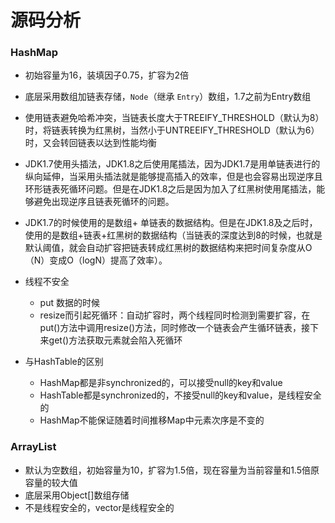 # 源码分析

### HashMap

- 初始容量为16，装填因子0.75，扩容为2倍
- 底层采用数组加链表存储，`Node`（继承  `Entry`）数组，1.7之前为Entry数组
- 使用链表避免哈希冲突，当链表长度大于TREEIFY_THRESHOLD（默认为8）时，将链表转换为红黑树，当然小于UNTREEIFY_THRESHOLD（默认为6）时，又会转回链表以达到性能均衡
- JDK1.7使用头插法，JDK1.8之后使用尾插法，因为JDK1.7是用单链表进行的纵向延伸，当采用头插法就是能够提高插入的效率，但是也会容易出现逆序且环形链表死循环问题。但是在JDK1.8之后是因为加入了红黑树使用尾插法，能够避免出现逆序且链表死循环的问题。
- JDK1.7的时候使用的是数组+ 单链表的数据结构。但是在JDK1.8及之后时，使用的是数组+链表+红黑树的数据结构（当链表的深度达到8的时候，也就是默认阈值，就会自动扩容把链表转成红黑树的数据结构来把时间复杂度从O（N）变成O（logN）提高了效率）。

- 线程不安全
  - put 数据的时候
  - resize而引起死循环：自动扩容时，两个线程同时检测到需要扩容，在put()方法中调用resize()方法，同时修改一个链表会产生循环链表，接下来get()方法获取元素就会陷入死循环
- 与HashTable的区别
  - HashMap都是非synchronized的，可以接受null的key和value
  - HashTable都是synchronized的，不接受null的key和value，是线程安全的
  - HashMap不能保证随着时间推移Map中元素次序是不变的

### ArrayList

- 默认为空数组，初始容量为10，扩容为1.5倍，现在容量为当前容量和1.5倍原容量的较大值
- 底层采用Object[]数组存储
- 不是线程安全的，vector是线程安全的